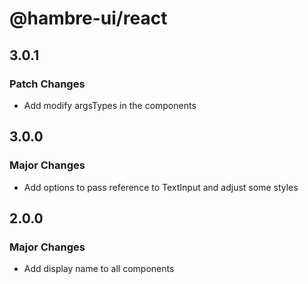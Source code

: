 # @hambre-ui/react

## 3.0.1

### Patch Changes

- Add modify argsTypes in the components

## 3.0.0

### Major Changes

- Add options to pass reference to TextInput and adjust some styles

## 2.0.0

### Major Changes

- Add display name to all components
